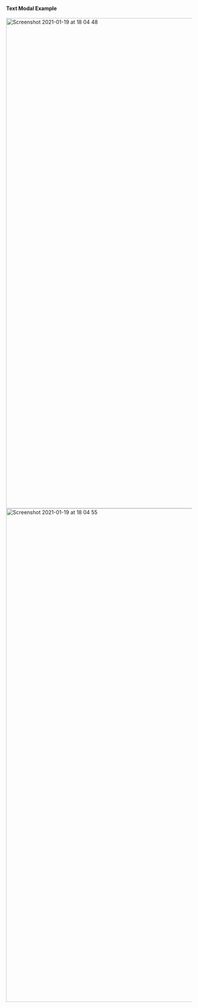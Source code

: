 #### Text Modal Example

<img width="1330" alt="Screenshot 2021-01-19 at 18 04 48" src="https://user-images.githubusercontent.com/27693622/105074903-eb01a780-5a80-11eb-9191-9e1aed518edd.png">

<img width="1339" alt="Screenshot 2021-01-19 at 18 04 55" src="https://user-images.githubusercontent.com/27693622/105074914-f05ef200-5a80-11eb-80e8-cd4790133abd.png">
